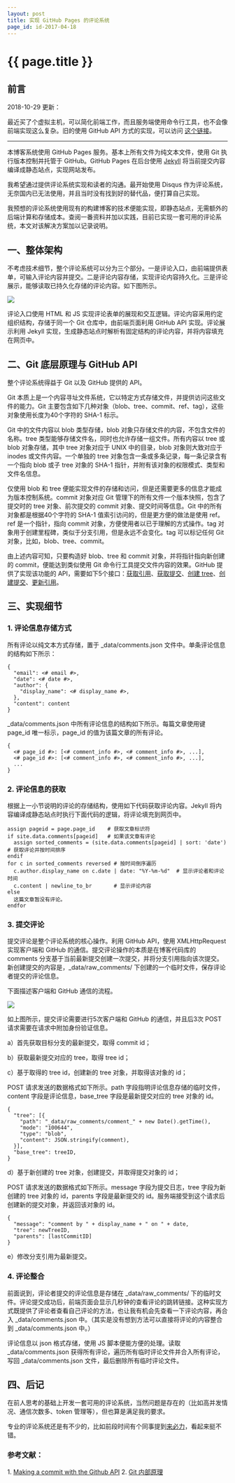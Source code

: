 ```yaml
---
layout: post
title: 实现 GitHub Pages 的评论系统
page_id: id-2017-04-18
---
```


<h1>{{ page.title }}</h1>

<h2>前言</h2>

2018-10-29 更新：

最近买了个虚拟主机，可以简化前端工作，而且服务端使用命令行工具，也不会像前端实现这么复杂。旧的使用 GitHub API 方式的实现，可以访问
<a href="https://github.com/rob2468/BlogServer/tree/v0.1" target="_blank">这个链接</a>。

<hr>

本博客系统使用 GitHub Pages 服务。基本上所有文件为纯文本文件，使用 Git 执行版本控制并托管于 GitHub。GitHub Pages 在后台使用 <a href="https://jekyllrb.com/" target="_blank">Jekyll</a> 将当前提交内容编译成静态站点，实现网站发布。

我希望通过提供评论系统实现和读者的沟通。最开始使用 Disqus 作为评论系统，无奈国内已无法使用，并且当时没有找到好的替代品，便打算自己实现。

我预想的评论系统使用现有的构建博客的技术便能实现，即静态站点，无需额外的后端计算和存储成本。查阅一番资料并加以实践，目前已实现一套可用的评论系统，本文对该解决方案加以记录说明。

<h2>一、整体架构</h2>

不考虑技术细节，整个评论系统可以分为三个部分。一是评论入口，由前端提供表单，可输入评论内容并提交。二是评论内容存储，实现评论内容持久化。三是评论展示，能够读取已持久化存储的评论内容。如下图所示。

<!-- <p class="post-image"><img src="/resources/figures/2017-04-18-overall-architecture.png" alt="" width="60%"></p> -->

![](/images/2017-04-18-overall-architecture.png)

评论入口使用 HTML 和 JS 实现评论表单的展现和交互逻辑。评论内容采用约定组织结构，存储于同一个 Git 仓库中，由前端页面利用 GitHub API 实现。评论展示利用 Jekyll 实现，生成静态站点时解析有固定结构的评论内容，并将内容填充在网页中。

<h2>二、Git 底层原理与 GitHub API</h2>

整个评论系统得益于 Git 以及 GitHub 提供的 API。

Git 本质上是一个内容寻址文件系统，它以特定方式存储文件，并提供访问这些文件的能力。Git 主要包含如下几种对象（blob、tree、commit、ref、tag），这些对象使用长度为40个字符的 SHA-1 标示。

Git 中的文件内容以 blob 类型存储，blob 对象只存储文件的内容，不包含文件的名称。tree 类型能够存储文件名，同时也允许存储一组文件。所有内容以 tree 或 blob 对象存储，其中 tree 对象对应于 UNIX 中的目录，blob 对象则大致对应于 inodes 或文件内容。一个单独的 tree 对象包含一条或多条记录，每一条记录含有一个指向 blob 或子 tree 对象的 SHA-1 指针，并附有该对象的权限模式、类型和文件名信息。

仅使用 blob 和 tree 便能实现文件的存储和访问，但是还需要更多的信息才能成为版本控制系统。commit 对象对应 Git 管理下的所有文件一个版本快照，包含了提交时的 tree 对象、前次提交的 commit 对象、提交时间等信息。Git 中的所有对象都是根据40个字符的 SHA-1 值索引访问的，但是更方便的做法是使用 ref。ref 是一个指针，指向 commit 对象，方便使用者以已于理解的方式操作。tag 对象用于创建里程碑，类似于分支引用，但是永远不会变化。tag 可以标记任何 Git 对象，比如，blob、tree、commit。

由上述内容可知，只要构造好 blob、tree 和 commit 对象，并将指针指向新创建的 commit，便能达到类似使用 Git 命令行工具提交文件内容的效果。GitHub 提供了实现该功能的 API，需要如下5个接口：<a href="https://developer.github.com/v3/git/refs/#get-a-reference" target="_blank">获取引用</a>、<a href="https://developer.github.com/v3/git/commits/#get-a-commit" target="_blank">获取提交</a>、<a href="https://developer.github.com/v3/git/trees/#create-a-tree" target="_blank">创建 tree</a>、<a href="https://developer.github.com/v3/git/commits/#create-a-commit" target="_blank">创建提交</a>、<a href="https://developer.github.com/v3/git/refs/#update-a-reference" target="_blank">更新引用</a>。

<h2>三、实现细节</h2>

<h3>1. 评论信息存储方式</h3>

所有评论以纯文本方式存储，置于 _data/comments.json 文件中。单条评论信息的结构如下所示：

<div class="code"><pre><code>{
  "email": <# email #>,
  "date": <# date #>,
  "author": {
    "display_name": <# display_name #>,
  },
  "content": content
}
</code></pre></div>

_data/comments.json 中所有评论信息的结构如下所示。每篇文章使用键 page_id 唯一标示，page_id 的值为该篇文章的所有评论。

<div class="code"><pre><code>{
  <# page_id #>: [<# comment_info #>, <# comment_info #>, ...],
  <# page_id #>: [<# comment_info #>, <# comment_info #>, ...],
  ...
}</code></pre></div>

<h3>2. 评论信息的获取</h3>

根据上一小节说明的评论的存储结构，使用如下代码获取评论内容。Jekyll 将内容编译成静态站点时执行下面代码的逻辑，将评论填充到网页中。

<div class="code"><pre><code>assign pageid = page.page_id    # 获取文章标识符
if site.data.comments[pageid]   # 如果该文章有评论
  assign sorted_comments = (site.data.comments[pageid] | sort: 'date') # 获取评论并按时间排序
endif
for c in sorted_comments reversed # 按时间倒序遍历
  c.author.display_name on c.date | date: "%Y-%m-%d"  # 显示评论者和评论时间
  c.content | newline_to_br       # 显示评论内容
else
  这篇文章暂没有评论。
endfor
</code></pre></div>

<h3>3. 提交评论</h3>

提交评论是整个评论系统的核心操作。利用 GitHub API，使用 XMLHttpRequest 实现客户端和 GitHub 的通信。提交评论操作的本质是在博客代码库的 comments 分支基于当前最新提交创建一次提交，并将分支引用指向该次提交。新创建提交的内容是，_data/raw_comments/ 下创建的一个临时文件，保存评论者提交的评论信息。

下面描述客户端和 GitHub 通信的流程。

<!-- <p class="post-image"><img src="/resources/figures/2017-04-18-UA-and-GitHub-communication-process.png" alt="" width="70%"></p> -->

![](/images/2017-04-18-UA-and-GitHub-communication-process.png)

如上图所示，提交评论需要进行5次客户端和 GitHub 的通信，并且后3次 POST 请求需要在请求中附加身份验证信息。

a）首先获取目标分支的最新提交，取得 commit id；

b）获取最新提交对应的 tree，取得 tree id；

c）基于取得的 tree id，创建新的 tree 对象，并取得该对象的 id；

POST 请求发送的数据格式如下所示。path 字段指明评论信息存储的临时文件，content 字段是评论信息，base_tree 字段是最新提交对应的 tree 对象的 id。

<div class="code"><pre><code>{
  "tree": [{
    "path": "_data/raw_comments/comment_" + new Date().getTime(),
    "mode": "100644",
    "type": "blob",
    "content": JSON.stringify(comment),
  }],
  "base_tree": treeID,
}
</code></pre></div>

d）基于新创建的 tree 对象，创建提交，并取得提交对象的 id；

POST 请求发送的数据格式如下所示。message 字段为提交日志，tree 字段为新创建的 tree 对象的 id，parents 字段是最新提交的 id。服务端接受到这个请求后创建新的提交对象，并返回该对象的 id。

<div class="code"><pre><code>{
  "message": "comment by " + display_name + " on " + date,
  "tree": newTreeID,
  "parents": [lastCommitID]
}
</code></pre></div>

e）修改分支引用为最新提交。

<h3>4. 评论整合</h3>

前面说到，评论者提交的评论信息是存储在 _data/raw_comments/ 下的临时文件。评论提交成功后，前端页面会显示几秒钟的查看评论的跳转链接。这种实现方式既提供了评论者查看自己评论的方法，也让我有机会先查看一下评论内容，再合入 _data/comments.json 中。（其实是没有想到方法可以直接将评论的内容整合到 _data/comments.json 中。）

评论信息以 json 格式存储，使用 JS 脚本便能方便的处理。读取 _data/comments.json 获得所有评论，遍历所有临时评论文件并合入所有评论，写回 _data/comments.json 文件，最后删除所有临时评论文件。

<h2>四、后记</h2>

在前人思考的基础上开发一套可用的评论系统，当然问题是存在的（比如高并发情况、通信次数多、token 管理等），但也算是满足我的要求。

专业的评论系统还是有不少的，比如前段时间有个同事提到<a href="https://livere.com/">来必力</a>，看起来挺不错。

<h3>参考文献：</h3>
1. <a href="https://mdswanson.com/blog/2011/07/23/digging-around-the-github-api-take-2.html" target="_blank">Making a commit with the Github API</a>
2. <a href="https://git-scm.com/book/zh/v1/Git-%E5%86%85%E9%83%A8%E5%8E%9F%E7%90%86" target="_blank">Git 内部原理</a>
